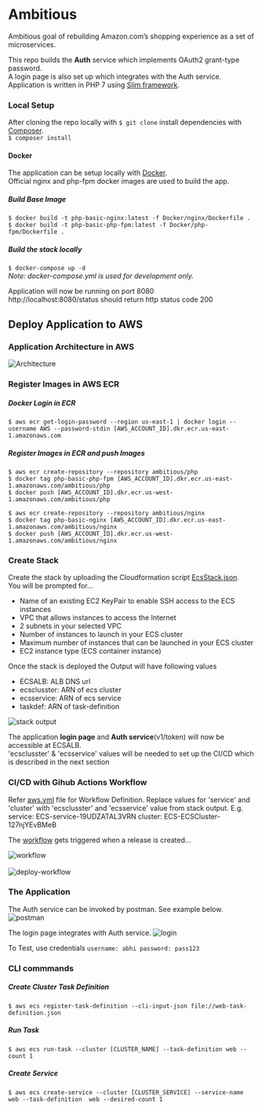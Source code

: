 # Ambitious
Ambitious goal of rebuilding Amazon.com’s shopping experience as a set of microservices.<br>

This repo builds the **Auth** service which implements OAuth2 grant-type password. <br>
A login page is also set up which integrates with the Auth service.<br>
Application is written in PHP 7 using [Slim framework](http://www.slimframework.com/).

### Local Setup

After cloning the repo locally with `$ git clone` install dependencies with [Composer](https://getcomposer.org/doc/00-intro.md).<br>
`$ composer install`

#### Docker
The application can be setup locally with [Docker](https://www.docker.com/products/docker-desktop).<br>
Official nginx and php-fpm docker images are used to build the app. 

##### Build Base Image
`$ docker build -t php-basic-nginx:latest -f Docker/nginx/Dockerfile .`<br>
`$ docker build -t php-basic-php-fpm:latest -f Docker/php-fpm/Dockerfile .`<br>

##### Build the stack locally
`$ docker-compose up -d` <br>
*Note: docker-compose.yml is used for development only.*

Application will now be running on port 8080<br>
http://localhost:8080/status should return http status code 200

## Deploy Application to AWS

### Application Architecture in AWS
![Architecture](img/stack.png)

### Register Images in AWS ECR<br>

##### Docker Login in ECR<br>
`$ aws ecr get-login-password --region us-east-1 | docker login --username AWS --password-stdin [AWS_ACCOUNT_ID].dkr.ecr.us-east-1.amazonaws.com`

##### Register Images in ECR and push Images
`$ aws ecr create-repository --repository ambitious/php`<br>
`$ docker tag php-basic-php-fpm [AWS_ACCOUNT_ID].dkr.ecr.us-east-1.amazonaws.com/ambitious/php`<br>
`$ docker push [AWS_ACCOUNT_ID].dkr.ecr.us-west-1.amazonaws.com/ambitious/php`

`$ aws ecr create-repository --repository ambitious/nginx`<br>
`$ docker tag php-basic-nginx [AWS_ACCOUNT_ID].dkr.ecr.us-east-1.amazonaws.com/ambitious/nginx`<br>
`$ docker push [AWS_ACCOUNT_ID].dkr.ecr.us-west-1.amazonaws.com/ambitious/nginx`

### Create Stack
Create the stack by uploading the Cloudformation script [EcsStack.json](aws/EcsStack.json).<br>
You will be prompted for... <br>
* Name of an existing EC2 KeyPair to enable SSH access to the ECS instances
* VPC that allows instances to access the Internet
* 2 subnets in your selected VPC
* Number of instances to launch in your ECS cluster
* Maximum number of instances that can be launched in your ECS cluster
* EC2 instance type (ECS container instance)

Once the stack is deployed the Output will have following values<br>
* ECSALB: ALB DNS url  
* ecsclusster: ARN of ecs cluster
* ecsservice: ARN of ecs service
* taskdef: ARN of task-definition

![stack output](img/StackOp.png)

The application **login page** and **Auth service**(v1/token) will now be accessible at ECSALB.<br>
'ecsclusster' & 'ecsservice' values will be needed to set up the CI/CD which is described in the next section

### CI/CD with Gihub Actions Workflow
Refer [aws.yml](.github/workflows/aws.yml) file for Workflow Definition.
Replace values for 'service' and 'cluster' with 'ecsclusster' and 'ecsservice' value from stack output. E.g.<br>
service: ECS-service-19UDZATAL3VRN
cluster: ECS-ECSCluster-127njYEvBMeB

The [workflow](https://github.com/abhijit-gaonkar/ambitious/actions) gets triggered when a release is created...

![workflow](img/workflow.png)<br><br>
![deploy-workflow](img/deployWorkflow.png)


### The Application
The Auth service can be invoked by postman. See example below.
![postman](img/postman.png)

The login page integrates with Auth service.
![login](img/login.png)

To Test, use credentials `username: abhi password: pass123`

### CLI commmands
##### Create Cluster Task Definition
`$ aws ecs register-task-definition --cli-input-json file://web-task-definition.json`

##### Run Task
`$ aws ecs run-task --cluster [CLUSTER_NAME] --task-definition web --count 1`

##### Create Service
`$ aws ecs create-service --cluster [CLUSTER_SERVICE] --service-name web --task-definition  web --desired-count 1`

